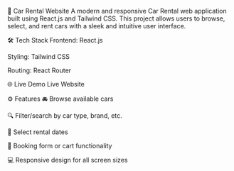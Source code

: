 🚗 Car Rental Website
A modern and responsive Car Rental web application built using React.js and Tailwind CSS. This project allows users to browse, select, and rent cars with a sleek and intuitive user interface.

🛠️ Tech Stack
Frontend: React.js

Styling: Tailwind CSS

Routing: React Router 


🌐 Live Demo
Live Website <!-- Replace with your actual live link or remove this section if not hosted -->




⚙️ Features
🚘 Browse available cars

🔍 Filter/search by car type, brand, etc.

📅 Select rental dates

🛒 Booking form or cart functionality

💻 Responsive design for all screen sizes



